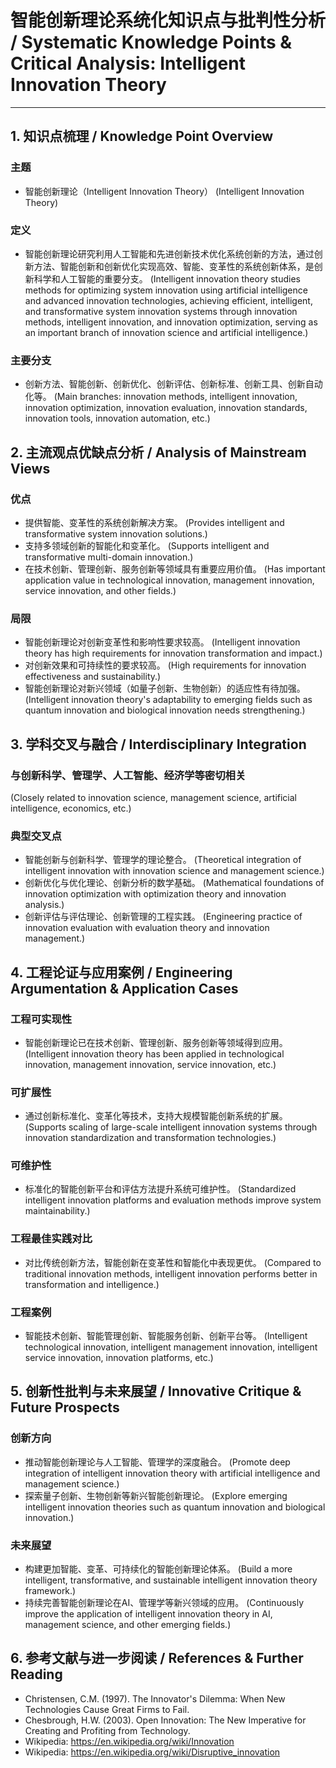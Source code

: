 # 智能创新理论系统化知识点与批判性分析 / Systematic Knowledge Points & Critical Analysis: Intelligent Innovation Theory

---

## 1. 知识点梳理 / Knowledge Point Overview

### 主题

- 智能创新理论（Intelligent Innovation Theory）
  (Intelligent Innovation Theory)

### 定义

- 智能创新理论研究利用人工智能和先进创新技术优化系统创新的方法，通过创新方法、智能创新和创新优化实现高效、智能、变革性的系统创新体系，是创新科学和人工智能的重要分支。
  (Intelligent innovation theory studies methods for optimizing system innovation using artificial intelligence and advanced innovation technologies, achieving efficient, intelligent, and transformative system innovation systems through innovation methods, intelligent innovation, and innovation optimization, serving as an important branch of innovation science and artificial intelligence.)

### 主要分支

- 创新方法、智能创新、创新优化、创新评估、创新标准、创新工具、创新自动化等。
  (Main branches: innovation methods, intelligent innovation, innovation optimization, innovation evaluation, innovation standards, innovation tools, innovation automation, etc.)

## 2. 主流观点优缺点分析 / Analysis of Mainstream Views

### 优点

- 提供智能、变革性的系统创新解决方案。
  (Provides intelligent and transformative system innovation solutions.)
- 支持多领域创新的智能化和变革化。
  (Supports intelligent and transformative multi-domain innovation.)
- 在技术创新、管理创新、服务创新等领域具有重要应用价值。
  (Has important application value in technological innovation, management innovation, service innovation, and other fields.)

### 局限

- 智能创新理论对创新变革性和影响性要求较高。
  (Intelligent innovation theory has high requirements for innovation transformation and impact.)
- 对创新效果和可持续性的要求较高。
  (High requirements for innovation effectiveness and sustainability.)
- 智能创新理论对新兴领域（如量子创新、生物创新）的适应性有待加强。
  (Intelligent innovation theory's adaptability to emerging fields such as quantum innovation and biological innovation needs strengthening.)

## 3. 学科交叉与融合 / Interdisciplinary Integration

### 与创新科学、管理学、人工智能、经济学等密切相关

  (Closely related to innovation science, management science, artificial intelligence, economics, etc.)

### 典型交叉点

- 智能创新与创新科学、管理学的理论整合。
  (Theoretical integration of intelligent innovation with innovation science and management science.)
- 创新优化与优化理论、创新分析的数学基础。
  (Mathematical foundations of innovation optimization with optimization theory and innovation analysis.)
- 创新评估与评估理论、创新管理的工程实践。
  (Engineering practice of innovation evaluation with evaluation theory and innovation management.)

## 4. 工程论证与应用案例 / Engineering Argumentation & Application Cases

### 工程可实现性

- 智能创新理论已在技术创新、管理创新、服务创新等领域得到应用。
  (Intelligent innovation theory has been applied in technological innovation, management innovation, service innovation, etc.)

### 可扩展性

- 通过创新标准化、变革化等技术，支持大规模智能创新系统的扩展。
  (Supports scaling of large-scale intelligent innovation systems through innovation standardization and transformation technologies.)

### 可维护性

- 标准化的智能创新平台和评估方法提升系统可维护性。
  (Standardized intelligent innovation platforms and evaluation methods improve system maintainability.)

### 工程最佳实践对比

- 对比传统创新方法，智能创新在变革性和智能化中表现更优。
  (Compared to traditional innovation methods, intelligent innovation performs better in transformation and intelligence.)

### 工程案例

- 智能技术创新、智能管理创新、智能服务创新、创新平台等。
  (Intelligent technological innovation, intelligent management innovation, intelligent service innovation, innovation platforms, etc.)

## 5. 创新性批判与未来展望 / Innovative Critique & Future Prospects

### 创新方向

- 推动智能创新理论与人工智能、管理学的深度融合。
  (Promote deep integration of intelligent innovation theory with artificial intelligence and management science.)
- 探索量子创新、生物创新等新兴智能创新理论。
  (Explore emerging intelligent innovation theories such as quantum innovation and biological innovation.)

### 未来展望

- 构建更加智能、变革、可持续化的智能创新理论体系。
  (Build a more intelligent, transformative, and sustainable intelligent innovation theory framework.)
- 持续完善智能创新理论在AI、管理学等新兴领域的应用。
  (Continuously improve the application of intelligent innovation theory in AI, management science, and other emerging fields.)

## 6. 参考文献与进一步阅读 / References & Further Reading

- Christensen, C.M. (1997). The Innovator's Dilemma: When New Technologies Cause Great Firms to Fail.
- Chesbrough, H.W. (2003). Open Innovation: The New Imperative for Creating and Profiting from Technology.
- Wikipedia: <https://en.wikipedia.org/wiki/Innovation>
- Wikipedia: <https://en.wikipedia.org/wiki/Disruptive_innovation>
